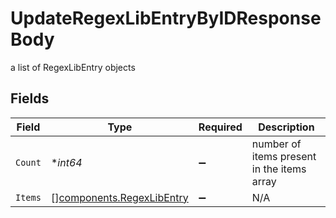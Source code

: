 # UpdateRegexLibEntryByIDResponseBody

a list of RegexLibEntry objects


## Fields

| Field                                                                  | Type                                                                   | Required                                                               | Description                                                            |
| ---------------------------------------------------------------------- | ---------------------------------------------------------------------- | ---------------------------------------------------------------------- | ---------------------------------------------------------------------- |
| `Count`                                                                | **int64*                                                               | :heavy_minus_sign:                                                     | number of items present in the items array                             |
| `Items`                                                                | [][components.RegexLibEntry](../../models/components/regexlibentry.md) | :heavy_minus_sign:                                                     | N/A                                                                    |